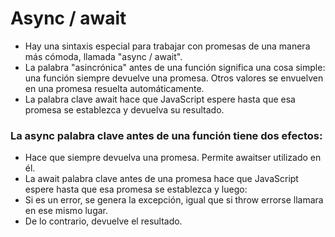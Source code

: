 # Async / await
* Hay una sintaxis especial para trabajar con promesas de una manera más cómoda, llamada "async / await".
* La palabra "asincrónica" antes de una función significa una cosa simple: una función siempre devuelve una promesa. Otros valores se envuelven en una promesa resuelta automáticamente.
* La palabra clave await hace que JavaScript espere hasta que esa promesa se establezca y devuelva su resultado.
  
### La async palabra clave antes de una función tiene dos efectos:

* Hace que siempre devuelva una promesa.
Permite awaitser utilizado en él.
* La await palabra clave antes de una promesa hace que JavaScript espere hasta que esa promesa se establezca y luego:
* Si es un error, se genera la excepción, igual que si throw errorse llamara en ese mismo lugar.
* De lo contrario, devuelve el resultado.